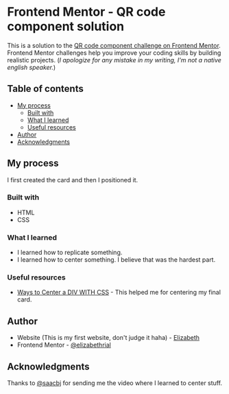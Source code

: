 # Frontend Mentor - QR code component solution

This is a solution to the [QR code component challenge on Frontend Mentor](https://www.frontendmentor.io/challenges/qr-code-component-iux_sIO_H). Frontend Mentor challenges help you improve your coding skills by building realistic projects. (*I apologize for any mistake in my writing, I'm not a native english speaker.*)

## Table of contents

- [My process](#my-process)
  - [Built with](#built-with)
  - [What I learned](#what-i-learned)
  - [Useful resources](#useful-resources)
- [Author](#author)
- [Acknowledgments](#acknowledgments)

## My process

I first created the card and then I positioned it.

### Built with

- HTML
- CSS

### What I learned
- I learned how to replicate something.
- I learned how to center something. I believe that was the hardest part.

### Useful resources

- [Ways to Center a DIV WITH CSS](https://youtube.com/shorts/njdJeu95p6s?feature=share) - This helped me for centering my final card.

## Author

- Website (This is my first website, don't judge it haha) - [Elizabeth](https://elizabethrial.github.io/cv/)
- Frontend Mentor - [@elizabethrial](https://www.frontendmentor.io/profile/elizabethrial)


## Acknowledgments

Thanks to [@saacbj](https://github.com/saacbj/QR-code-component) for sending me the video where I learned to center stuff.

